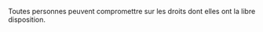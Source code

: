   
 Toutes personnes peuvent compromettre sur les droits dont elles ont la libre disposition.  

  
